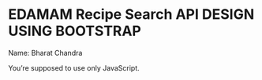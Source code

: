 # EDAMAM Recipe Search API DESIGN USING BOOTSTRAP

Name: Bharat Chandra

You’re supposed to use only JavaScript.
